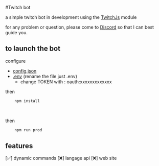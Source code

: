 #Twitch bot

a simple twitch bot in development using the [TwitchJs](https://github.com/twitchapis/twitch.js) module

for any problem or question, please come to [Discord]( https://discord.gg/tbMaZG5UjH) so that I can best guide you.


## to launch the bot

<p>configure</p> 
    <ul> 
        <li><a href="./config.json">config.json</a> </li>
    <li><a href=".env.exemple">.env</a> (rename the file just .env) 
        <ul>    
            <li>change TOKEN with : oauth:xxxxxxxxxxxxx
            </li>
        </ul>
    </li> 
</ul>

<p>then </p>

```bat
    npm install
```

<br>


<p>then</p>

```bat
    npm run prod
```

## features

[✅] dynamic commands 
[❌] langage api
[❌] web site





